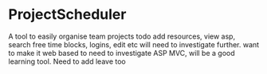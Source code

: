 # ProjectScheduler
A tool to easily organise team projects
todo
add resources, view asp, search free time blocks, logins, edit etc will need to investigate further.
want to make it web based to need to investigate ASP MVC, will be a good learning tool.
Need to add leave too


